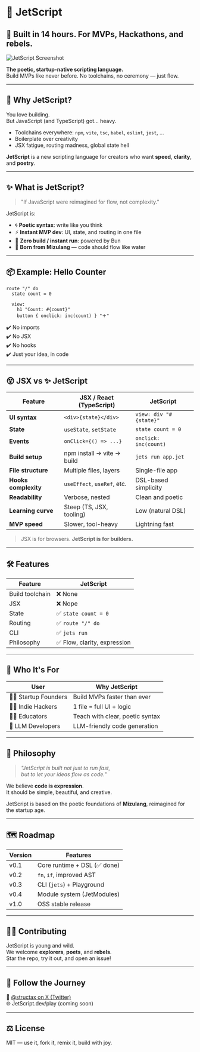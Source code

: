 # 🚀 JetScript

## 🚀 Built in 14 hours. For MVPs, Hackathons, and rebels.

![JetScript Screenshot](https://github.com/jetscript-lang/JetScript/blob/master/assets/jetscript.png)


**The poetic, startup-native scripting language.**  
Build MVPs like never before. No toolchains, no ceremony — just flow.

---

## 🤯 Why JetScript?

You love building.  
But JavaScript (and TypeScript) got... heavy.

- Toolchains everywhere: `npm`, `vite`, `tsc`, `babel`, `eslint`, `jest`, ...
- Boilerplate over creativity
- JSX fatigue, routing madness, global state hell

**JetScript** is a new scripting language for creators who want **speed**, **clarity**, and **poetry**.

---

## ✨ What is JetScript?

> "If JavaScript were reimagined for flow, not complexity."

JetScript is:

- 🌀 **Poetic syntax**: write like you think
- ⚡️ **Instant MVP dev**: UI, state, and routing in one file
- 🚀 **Zero build / instant run**: powered by Bun
- 🌊 **Born from Mizulang** — code should flow like water

---

## 📦 Example: Hello Counter

```jetscript
route "/" do
  state count = 0

  view:
    h1 "Count: #{count}"
    button { onclick: inc(count) } "＋"
```

✔️ No imports  
✔️ No JSX  
✔️ No hooks  
✔️ Just your idea, in code

---

## 😵 JSX vs ✨ JetScript

| Feature           | JSX / React (TypeScript) | JetScript                  |
|-------------------|---------------------------|----------------------------|
| **UI syntax**     | `<div>{state}</div>`      | `view: div "#{state}"`     |
| **State**         | `useState`, `setState`    | `state count = 0`          |
| **Events**        | `onClick={() => ...}`     | `onclick: inc(count)`      |
| **Build setup**   | npm install → vite → build| `jets run app.jet`         |
| **File structure**| Multiple files, layers    | Single-file app            |
| **Hooks complexity** | `useEffect`, `useRef`, etc. | DSL-based simplicity |
| **Readability**   | Verbose, nested           | Clean and poetic           |
| **Learning curve**| Steep (TS, JSX, tooling)  | Low (natural DSL)          |
| **MVP speed**     | Slower, tool-heavy        | Lightning fast             |

> JSX is for browsers. **JetScript is for builders.**

---


## 🛠 Features

| Feature         | JetScript                 |
|-----------------|---------------------------|
| Build toolchain | ❌ None                    |
| JSX             | ❌ Nope                    |
| State           | ✅ `state count = 0`       |
| Routing         | ✅ `route "/" do`          |
| CLI             | ✅ `jets run`              |
| Philosophy      | ✅ Flow, clarity, expression |

---

## 🎯 Who It's For

| User             | Why JetScript                            |
|------------------|-------------------------------------------|
| 🧑‍🚀 Startup Founders | Build MVPs faster than ever          |
| 🧑‍🎨 Indie Hackers    | 1 file = full UI + logic             |
| 🧑‍🏫 Educators        | Teach with clear, poetic syntax      |
| 🤖 LLM Developers     | LLM-friendly code generation         |

---

## 🌱 Philosophy

> *"JetScript is built not just to run fast,*  
> *but to let your ideas flow as code."*

We believe **code is expression**.  
It should be simple, beautiful, and creative.

JetScript is based on the poetic foundations of **Mizulang**, reimagined for the startup age.

---

## 🗺 Roadmap

| Version | Features                          |
|---------|-----------------------------------|
| v0.1    | Core runtime + DSL (✅ done)      |
| v0.2    | `fn`, `if`, improved AST          |
| v0.3    | CLI (`jets`) + Playground         |
| v0.4    | Module system (JetModules)        |
| v1.0    | OSS stable release                |

---

## 🧑‍💻 Contributing

JetScript is young and wild.  
We welcome **explorers**, **poets**, and **rebels**.  
Star the repo, try it out, and open an issue!

---

## 📡 Follow the Journey

🧵 [@structax on X (Twitter)](https://twitter.com/structax)  
🌐 JetScript.dev/play (coming soon)

---

## ⚖️ License

MIT — use it, fork it, remix it, build with joy.
